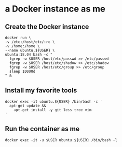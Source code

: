 # a Docker instance as me

## Create the Docker instance
```
docker run \
-v /etc:/host/etc/:ro \
-v /home:/home \
--name ubuntu.${USER} \
ubuntu:18.04 bash -c "
  fgrep -w $USER /host/etc/passwd >> /etc/passwd 
  fgrep -w $USER /host/etc/shadow >> /etc/shadow 
  fgrep -w $USER /host/etc/group >> /etc/group
  sleep 10000d
" &
```
## Install my favorite tools
```
docker exec -it ubuntu.${USER} /bin/bash -c '
  apt-get update &&
    apt-get install -y git less tree vim
'
```
## Run the container as me
```
docker exec -it -u $USER ubuntu.${USER} /bin/bash -l
```
